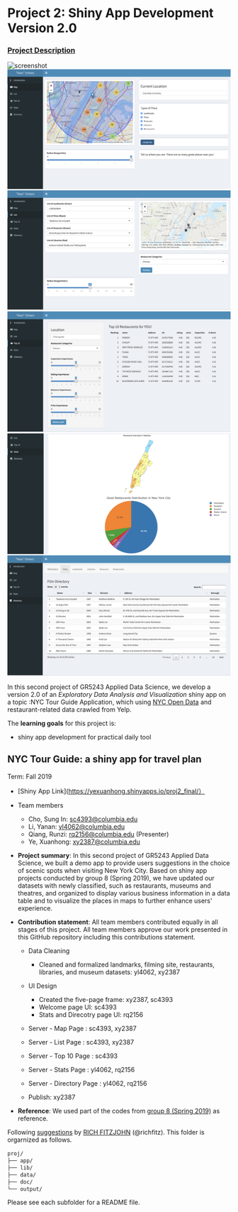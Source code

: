 # Project 2: Shiny App Development Version 2.0

### [Project Description](README.md)

![screenshot](screenshot1.png)
![screenshot](screenshot2.png)
![screenshot](screenshot3.png)
![screenshot](screenshot4.png)
![screenshot](screenshot5.png)
![screenshot](screenshot6.png)


In this second project of GR5243 Applied Data Science, we develop a version 2.0 of an *Exploratory Data Analysis and Visualization* shiny app on a topic :NYC Tour Guide Application, which using [NYC Open Data](https://opendata.cityofnewyork.us/) and  restaurant-related data crawled from Yelp. 

The **learning goals** for this project is:
- shiny app development for practical daily tool



## NYC Tour Guide: a shiny app for travel plan
Term: Fall 2019

+ [Shiny App Link](https://yexuanhong.shinyapps.io/proj2_final/）
+ Team members
	+ Cho, Sung In: sc4393@columbia.edu
	+ Li, Yanan: yl4062@columbia.edu
	+ Qiang, Runzi: rq2156@columbia.edu (Presenter)
	+ Ye, Xuanhong: xy2387@columbia.edu
 

+ **Project summary**: In this second project of GR5243 Applied Data Science, we built a demo app to provide users suggestions in the choice of scenic spots when visiting New York City. Based on shiny app projects conducted by group 8 (Spring 2019), we have updated our datasets with newly classified, such as restaurants, museums and theatres, and organized to display various business information in a data table and to visualize the places in maps to further enhance users' experience.

+ **Contribution statement**: All team members contributed equally in all stages of this project. All team members approve our work presented in this GitHub repository including this contributions statement. 

	+ Data Cleaning
		+ Cleaned and formalized landmarks, filming site, restaurants, libraries, and museum datasets: 
		   yl4062, xy2387

	+ UI Design
		+ Created the five-page frame: xy2387, sc4393
		+ Welcome page UI: sc4393
		+ Stats and Direcotry page UI: rq2156
		
		
	+ Server - Map Page   :  sc4393, xy2387
		
	+ Server - List Page  : sc4393, xy2387
		
	+ Server - Top 10 Page : sc4393
		
		
	+ Server - Stats Page : yl4062, rq2156
		
		
		
	+ Server - Directory Page : yl4062, rq2156
		
		
	+ Publish: xy2387
		
	
+ **Reference**: We used part of the codes from [group 8 (Spring 2019)](https://github.com/TZstatsADS/Spring2019-Proj2-grp8) as reference.

Following [suggestions](http://nicercode.github.io/blog/2013-04-05-projects/) by [RICH FITZJOHN](http://nicercode.github.io/about/#Team) (@richfitz). This folder is orgarnized as follows.


```
proj/
├── app/
├── lib/
├── data/
├── doc/
└── output/
```

Please see each subfolder for a README file.


